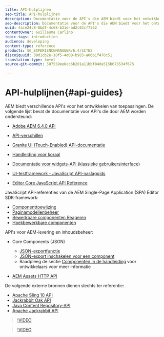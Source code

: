```yaml
---
title: API-hulplijnen
seo-title: API-hulplijnen
description: Documentatie voor de API's die AEM biedt voor het ontwikkelen van toepassingen
seo-description: Documentatie voor de API's die AEM biedt voor het ontwikkelen van toepassingen
uuid: 4ace24c8-8bdf-4c68-b21d-ad2c03cf7362
contentOwner: Guillaume Carlino
topic-tags: introduction
audience: developing
content-type: reference
products: SG_EXPERIENCEMANAGER/6.4/SITES
discoiquuid: 39d1cb2e-18f5-4d08-b983-a06b1f470c51
translation-type: tm+mt
source-git-commit: 507559ee6cc6b201a11bbf84da515b675534f675

---
```



# API-hulplijnen{#api-guides}

AEM biedt verschillende API&#39;s voor het ontwikkelen van toepassingen. De volgende lijst bevat de documentatie voor API&#39;s die door AEM worden ondersteund:

* [Adobe AEM 6.4.0 API](https://helpx.adobe.com/experience-manager/6-4/sites/developing/using/reference-materials/javadoc/index.html)

* [API-verschillen](https://helpx.adobe.com/experience-manager/6-4/sites/developing/using/reference-materials/diff-previous/changes.html)

* [Granite UI (Touch-Enabled) API-documentatie](https://helpx.adobe.com/experience-manager/6-4/sites/developing/using/reference-materials/granite-ui/api/index.html)

* [Handleiding voor koraal](https://helpx.adobe.com/experience-manager/6-4/sites/developing/using/reference-materials/coral-ui/coralui3/index.html)

* [Documentatie voor widgets-API (klassieke gebruikersinterface)](https://helpx.adobe.com/experience-manager/6-4/sites/developing/using/reference-materials/widgets-api/index.html)

* [UI-testframework - JavaScript API-naslaggids](https://helpx.adobe.com/experience-manager/6-4/sites/developing/using/reference-materials/test-api/index.html)

* [Editor Core JavaScript API Reference](https://helpx.adobe.com/experience-manager/6-4/sites/developing/using/reference-materials/jsdoc/ui-touch/editor-core/index.html)

JavaScript API-referenties van de AEM Single-Page Application (SPA) Editor SDK-framework:

* [Componenttoewijzing](https://www.npmjs.com/package/@adobe/cq-spa-component-mapping)
* [Paginamodellenbeheer](https://www.npmjs.com/package/@adobe/cq-spa-page-model-manager)
* [Bewerkbare componenten Reageren](https://www.npmjs.com/package/@adobe/cq-react-editable-components)
* [Hoekbewerkbare componenten](https://www.npmjs.com/package/@adobe/cq-angular-editable-components)

API&#39;s voor AEM-levering en inhoudsbeheer:

* Core Components (JSON)

   * [JSON-exportfunctie](/help/sites-developing/json-exporter.md)
   * [JSON-export inschakelen voor een component](/help/sites-developing/json-exporter-components.md)
   * Raadpleeg de sectie [Componenten in de handleiding](https://helpx.adobe.com/experience-manager/6-4/sites/developing/user-guide.html?topic=/experience-manager/6-4/sites/developing/morehelp/components.ug.js) voor ontwikkelaars voor meer informatie

* [AEM Assets HTTP API](/help/assets/mac-api-assets.md)

De volgende externe bronnen dienen slechts ter referentie:

* [Apache Sling 10 API](https://sling.apache.org/apidocs/sling10/)
* [Jackrabbit Oak API](https://jackrabbit.apache.org/oak/docs/oak_api/overview.html)
* [Java Content Repository-API](https://docs.adobe.com/docs/en/spec/javax.jcr/javadocs/jcr-2.0/index.html)
* [Apache Jackrabbit API](https://jackrabbit.apache.org/api)

>[!VIDEO](https://vimeo.com/)

>[!VIDEO](https://vimeo.com/)
